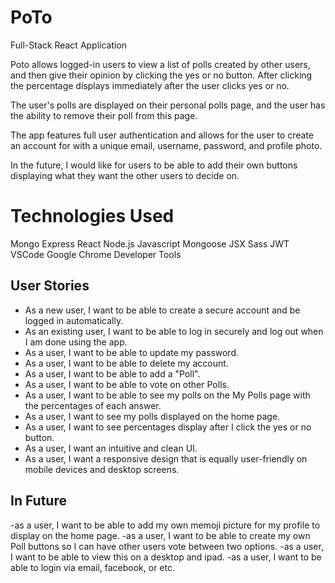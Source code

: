 # PoTo
Full-Stack React Application 

Poto allows logged-in users to view a list of polls created by other users, and then give their opinion by clicking the yes or no button. After clicking the percentage displays immediately after the user clicks yes or no.

The user's polls are displayed on their personal polls page, and the user has the ability to remove their poll from this page. 

The app features full user authentication and allows for the user to create an account for with a unique email, username, password, and profile photo. 

In the future, I would like for users to be able to add their own buttons displaying what they want the other users to decide on.

# Technologies Used
Mongo
Express
React
Node.js
Javascript
Mongoose
JSX
Sass
JWT
VSCode
Google Chrome Developer Tools

## User Stories
- As a new user, I want to be able to create a secure account and be logged in automatically. 
- As an existing user, I want to be able to log in securely and log out when I am done using the app.
- As a user, I want to be able to update my password.
- As a user, I want to be able to delete my account.
- As a user, I want to be able to add a "Poll".
- As a user, I want to be able to vote on other Polls.
- As a user, I want to be able to see my polls on the My Polls page with the percentages of each answer.
- As a user, I want to see my polls displayed on the home page.
- As a user, I want to see percentages display after I click the yes or no button.
- As a user, I want an intuitive and clean UI.
- As a user, I want a responsive design that is equally user-friendly on mobile devices and desktop screens.


## In Future
-as a user, I want to be able to add my own memoji picture for my profile to display on the home page.
-as a user, I want to be able to create my own Poll buttons so I can have other users vote between two options.
-as a user, I want to be able to view this on a desktop and ipad. 
-as a user, I want to be able to login via email, facebook, or etc.

